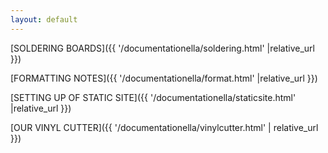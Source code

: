 ```yaml
---
layout: default
---
```






[SOLDERING BOARDS]({{ '/documentationella/soldering.html' |relative_url }})


[FORMATTING NOTES]({{ '/documentationella/format.html' |relative_url }})


[SETTING UP OF STATIC SITE]({{ '/documentationella/staticsite.html' |relative_url }})

[OUR VINYL CUTTER]({{ '/documentationella/vinylcutter.html' | relative_url }})
